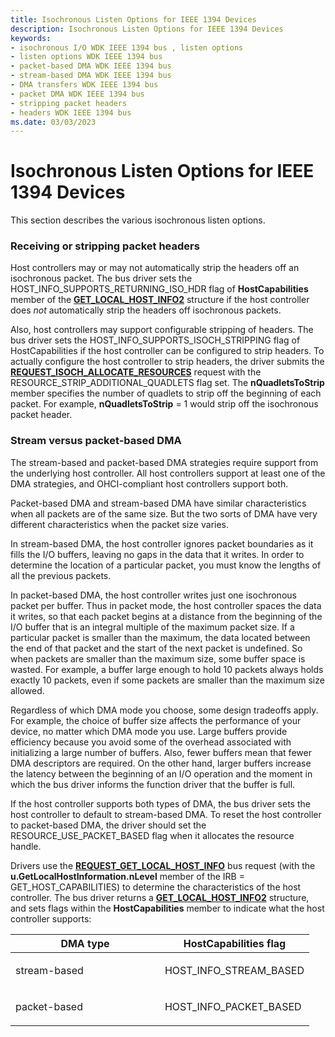 ```yaml
---
title: Isochronous Listen Options for IEEE 1394 Devices
description: Isochronous Listen Options for IEEE 1394 Devices
keywords:
- isochronous I/O WDK IEEE 1394 bus , listen options
- listen options WDK IEEE 1394 bus
- packet-based DMA WDK IEEE 1394 bus
- stream-based DMA WDK IEEE 1394 bus
- DMA transfers WDK IEEE 1394 bus
- packet DMA WDK IEEE 1394 bus
- stripping packet headers
- headers WDK IEEE 1394 bus
ms.date: 03/03/2023
---
```


# Isochronous Listen Options for IEEE 1394 Devices





This section describes the various isochronous listen options.

### Receiving or stripping packet headers

Host controllers may or may not automatically strip the headers off an isochronous packet. The bus driver sets the HOST\_INFO\_SUPPORTS\_RETURNING\_ISO\_HDR flag of **HostCapabilities** member of the [**GET\_LOCAL\_HOST\_INFO2**](/windows-hardware/drivers/ddi/1394/ns-1394-_get_local_host_info2) structure if the host controller does *not* automatically strip the headers off isochronous packets.

Also, host controllers may support configurable stripping of headers. The bus driver sets the HOST\_INFO\_SUPPORTS\_ISOCH\_STRIPPING flag of HostCapabilities if the host controller can be configured to strip headers. To actually configure the host controller to strip headers, the driver submits the [**REQUEST\_ISOCH\_ALLOCATE\_RESOURCES**](/windows-hardware/drivers/ddi/1394/ni-1394-ioctl_1394_class) request with the RESOURCE\_STRIP\_ADDITIONAL\_QUADLETS flag set. The **nQuadletsToStrip** member specifies the number of quadlets to strip off the beginning of each packet. For example, **nQuadletsToStrip** = 1 would strip off the isochronous packet header.

### Stream versus packet-based DMA

The stream-based and packet-based DMA strategies require support from the underlying host controller. All host controllers support at least one of the DMA strategies, and OHCI-compliant host controllers support both.

Packet-based DMA and stream-based DMA have similar characteristics when all packets are of the same size. But the two sorts of DMA have very different characteristics when the packet size varies.

In stream-based DMA, the host controller ignores packet boundaries as it fills the I/O buffers, leaving no gaps in the data that it writes. In order to determine the location of a particular packet, you must know the lengths of all the previous packets.

In packet-based DMA, the host controller writes just one isochronous packet per buffer. Thus in packet mode, the host controller spaces the data it writes, so that each packet begins at a distance from the beginning of the I/O buffer that is an integral multiple of the maximum packet size. If a particular packet is smaller than the maximum, the data located between the end of that packet and the start of the next packet is undefined. So when packets are smaller than the maximum size, some buffer space is wasted. For example, a buffer large enough to hold 10 packets always holds exactly 10 packets, even if some packets are smaller than the maximum size allowed.

Regardless of which DMA mode you choose, some design tradeoffs apply. For example, the choice of buffer size affects the performance of your device, no matter which DMA mode you use. Large buffers provide efficiency because you avoid some of the overhead associated with initializing a large number of buffers. Also, fewer buffers mean that fewer DMA descriptors are required. On the other hand, larger buffers increase the latency between the beginning of an I/O operation and the moment in which the bus driver informs the function driver that the buffer is full.

If the host controller supports both types of DMA, the bus driver sets the host controller to default to stream-based DMA. To reset the host controller to packet-based DMA, the driver should set the RESOURCE\_USE\_PACKET\_BASED flag when it allocates the resource handle.

Drivers use the [**REQUEST\_GET\_LOCAL\_HOST\_INFO**](/windows-hardware/drivers/ddi/1394/ni-1394-ioctl_1394_class) bus request (with the **u.GetLocalHostInformation.nLevel** member of the IRB = GET\_HOST\_CAPABILITIES) to determine the characteristics of the host controller. The bus driver returns a [**GET\_LOCAL\_HOST\_INFO2**](/windows-hardware/drivers/ddi/1394/ns-1394-_get_local_host_info2) structure, and sets flags within the **HostCapabilities** member to indicate what the host controller supports:

<table>
<colgroup>
<col width="50%" />
<col width="50%" />
</colgroup>
<thead>
<tr class="header">
<th>DMA type</th>
<th>HostCapabilities flag</th>
</tr>
</thead>
<tbody>
<tr class="odd">
<td><p>stream-based</p></td>
<td><p>HOST_INFO_STREAM_BASED</p></td>
</tr>
<tr class="even">
<td><p>packet-based</p></td>
<td><p>HOST_INFO_PACKET_BASED</p></td>
</tr>
</tbody>
</table>

 

 

